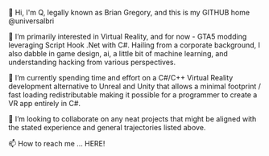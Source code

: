 👋 Hi, I'm Q, legally known as Brian Gregory, and this is my GITHUB home @universalbri

👀 I’m primarily interested in Virtual Reality, and for now - GTA5 modding leveraging Script Hook .Net with C#. Hailing from a corporate background, I also dabble in game design, ai, a little bit of machine learning, and understanding hacking from various perspectives. 

🌱 I’m currently spending time and effort on a C#/C++ Virtual Reality development alternative to Unreal and Unity that allows a minimal footprint / fast loading redistributable making it possible for a programmer to create a VR app entirely in C#. 

💞️ I’m looking to collaborate on any neat projects that might be aligned with the stated experience and general trajectories listed above. 

📫 How to reach me ... HERE!
